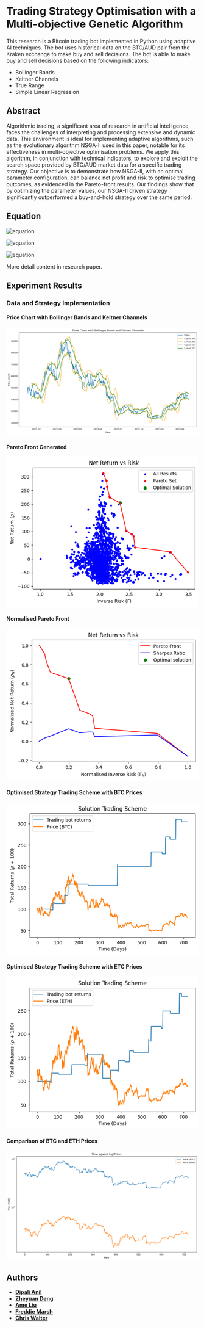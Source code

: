 # **Trading Strategy Optimisation with a Multi-objective Genetic Algorithm**
This research is a Bitcoin trading bot implemented in Python using adaptive AI techniques. The bot uses historical data on the BTC/AUD pair from the Kraken exchange to make buy and sell decisions. The bot is able to make buy and sell decisions based on the following indicators: 
 - Bollinger Bands
 - Keltner Channels
 - True Range
 - Simple Linear Regression



## Abstract
Algorithmic trading, a significant area of research in artificial intelligence, faces the challenges of interpreting and processing extensive and dynamic data. This environment is ideal for implementing adaptive algorithms, such as the evolutionary algorithm NSGA-II used in this paper, notable for its effectiveness in multi-objective optimisation problems. We apply this algorithm, in conjunction with technical indicators, to explore and exploit the search space provided by BTC/AUD market data for a specific trading strategy. Our objective is to demonstrate how NSGA-II, with an optimal parameter configuration, can balance net profit and risk to optimise trading outcomes, as evidenced in the Pareto-front results. Our findings show that by optimizing the parameter values, our NSGA-II driven strategy significantly outperformed a buy-and-hold strategy over the same period.

## Equation
![equation](https://latex.codecogs.com/svg.latex?\Gamma_{N_i}%20=%20\frac{\Gamma_i%20-%20\text{min}(\Gamma)}{\text{max}(\Gamma)-\text{min}(\Gamma)})


![equation](https://latex.codecogs.com/svg.latex?\rho_{N_i}%20=%20\frac{\rho_i}{\text{max}(\rho)})


![equation](https://latex.codecogs.com/svg.latex?S_i%20=%20{\rho_{N_i}}^\alpha\cdot{\Gamma_{N_i}})

More detail content in research paper. 
## Experiment Results

### Data and Strategy Implementation
#### Price Chart with Bollinger Bands and Keltner Channels
![Price Chart with Bollinger Bands and Keltner Channels.png](Figures%2FPrice%20Chart%20with%20Bollinger%20Bands%20and%20Keltner%20Channels.png)
#### Pareto Front Generated
![Pareto_new.png](Figures%2FPareto_new.png)
#### Normalised Pareto Front
![Normalised_Pareto.png](Figures%2FNormalised_Pareto.png)
#### Optimised Strategy Trading Scheme with BTC Prices 
![opt_sol.png](Figures%2Fopt_sol.png)
#### Optimised Strategy Trading Scheme with ETC Prices 
![opt_ETH.png](Figures%2Fopt_ETH.png)
#### Comparison of BTC and ETH Prices 
![BTCvcETH.png](Figures%2FBTCvcETH.png)

## Authors
- [**Dipali Anil**](https://github.com/ophixus)
- [**Zheyuan Deng**]()
- [**Ame Liu**](https://github.com/Ameame1)
- [**Freddie Marsh**]()
- [**Chris Walter**]()
